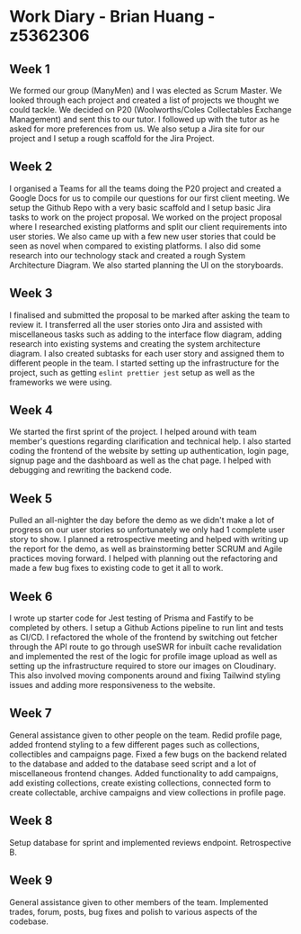 # Work Diary - Brian Huang - z5362306

## Week 1

We formed our group (ManyMen) and I was elected as Scrum Master. We looked through each project and created a list of projects we thought we could tackle. We decided on P20 (Woolworths/Coles Collectables Exchange Management) and sent this to our tutor. I followed up with the tutor as he asked for more preferences from us. We also setup a Jira site for our project and I setup a rough scaffold for the Jira Project.

## Week 2

I organised a Teams for all the teams doing the P20 project and created a Google Docs for us to compile our questions for our first client meeting. We setup the Github Repo with a very basic scaffold and I setup basic Jira tasks to work on the project proposal. We worked on the project proposal where I researched existing platforms and split our client requirements into user stories. We also came up with a few new user stories that could be seen as novel when compared to existing platforms. I also did some research into our technology stack and created a rough System Architecture Diagram. We also started planning the UI on the storyboards.

## Week 3

I finalised and submitted the proposal to be marked after asking the team to review it. I transferred all the user stories onto Jira and assisted with miscellaneous tasks such as adding to the interface flow diagram, adding research into existing systems and creating the system architecture diagram. I also created subtasks for each user story and assigned them to different people in the team. I started setting up the infrastructure for the project, such as getting `eslint prettier jest` setup as well as the frameworks we were using.

## Week 4

We started the first sprint of the project. I helped around with team member's questions regarding clarification and technical help. I also started coding the frontend of the website by setting up authentication, login page, signup page and the dashboard as well as the chat page. I helped with debugging and rewriting the backend code.

## Week 5

Pulled an all-nighter the day before the demo as we didn't make a lot of progress on our user stories so unfortunately we only had 1 complete user story to show. I planned a retrospective meeting and helped with writing up the report for the demo, as well as brainstorming better SCRUM and Agile practices moving forward. I helped with planning out the refactoring and made a few bug fixes to existing code to get it all to work.

## Week 6

I wrote up starter code for Jest testing of Prisma and Fastify to be completed by others. I setup a Github
Actions pipeline to run lint and tests as CI/CD. I refactored the whole of the frontend by switching out
fetcher through the API route to go through useSWR for inbuilt cache revalidation and implemented the rest
of the logic for profile image upload as well as setting up the infrastructure required to store our images
on Cloudinary. This also involved moving components around and fixing Tailwind styling issues and adding more responsiveness to the website.

## Week 7 

General assistance given to other people on the team. Redid profile page, added frontend styling to a few different pages such as collections, collectibles and campaigns page. Fixed a few bugs on the backend related to the database and added to the database seed script and a lot of miscellaneous frontend changes. Added functionality to add campaigns, add existing collections, create existing collections, connected form to create collectable, archive campaigns and view collections in profile page.

## Week 8

Setup database for sprint and implemented reviews endpoint. Retrospective B.

## Week 9

General assistance given to other members of the team. Implemented trades, forum, posts, bug fixes and polish to various aspects of the codebase.
